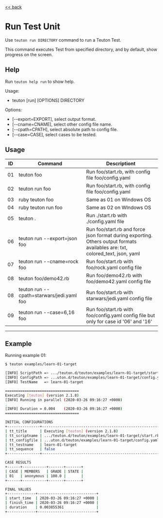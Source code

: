 
[<< back](README.md)

# Run Test Unit

Use `teuton run DIRECTORY` command to run a Teuton Test.

This command executes Test from specified directory, and by default, show progress on the screen.

## Help

Run `teuton help run` to show help.

Usage:
* teuton [run] [OPTIONS] DIRECTORY

Options:
* [--export=EXPORT], select output format.
* [--cname=CNAME], select other config file name.
* [--cpath=CPATH], select absolute path to config file.    
* [--case=CASE], select cases to be tested.      

## Usage

| ID | Command              | Descriptiont |
| -- | -------------------- | ------------ |
| 01 | teuton foo           | Run foo/start.rb, with config file foo/config.yaml |
| 02 | teuton run foo      | Run foo/start.rb, with config file foo/config.yaml |
| 03 | ruby teuton foo      | Same as 01 on Windows OS |
| 04 | ruby teuton run foo | Same as 02 on WIndows OS |
| 05 | teuton . | Run ./start.rb with ./config.yaml file |
| 06 | teuton run --export=json foo | Run foo/start.rb and force json format during exporting. Others output formats availables are: txt, colored_text, json, yaml |
| 07 | teuton run --cname=rock foo | Run foo/start.rb with foo/rock.yaml config file |
| 08 | teuton foo/demo42.rb | Run foo/demo42.rb with foo/demo42.yaml config file |
| 08 | teuton run --cpath=starwars/jedi.yaml foo | Run foo/start.rb with starwars/jedi.yaml config file |
| 09 | teuton run --case=6,16 foo | Run foo/start.rb with foo/config.yaml config file but only for case id '06' and '16' |

---

## Example

Running example 01:

```bash
$ teuton examples/learn-01-target

[INFO] ScriptPath => .../teuton.d/teuton/examples/learn-01-target/start.rb
[INFO] ConfigPath => ...uton.d/teuton/examples/learn-01-target/config.yaml
[INFO] TestName   => learn-01-target

==================================
Executing [teuton] (version 2.1.8)
[INFO] Running in parallel (2020-03-26 09:16:27 +0000)
.
[INFO] Duration = 0.004    (2020-03-26 09:16:27 +0000)
==================================

INITIAL CONFIGURATIONS
+---------------+-------------------------------------------------------+
| tt_title      | Executing [teuton] (version 2.1.8)                    |
| tt_scriptname | .../teuton.d/teuton/examples/learn-01-target/start.rb |
| tt_configfile | ...uton.d/teuton/examples/learn-01-target/config.yaml |
| tt_testname   | learn-01-target                                       |
| tt_sequence   | false                                                 |
+---------------+-------------------------------------------------------+

CASE RESULTS
+------+-----------+-------+-------+
| CASE | MEMBERS   | GRADE | STATE |
| 01   | anonymous | 100.0 |       |
+------+-----------+-------+-------+

FINAL VALUES
+-------------+---------------------------+
| start_time  | 2020-03-26 09:16:27 +0000 |
| finish_time | 2020-03-26 09:16:27 +0000 |
| duration    | 0.003855361               |
+-------------+---------------------------+
```
